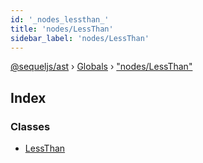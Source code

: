 ```yaml
---
id: '_nodes_lessthan_'
title: 'nodes/LessThan'
sidebar_label: 'nodes/LessThan'
---
```


[@sequeljs/ast](../index.md) › [Globals](../globals.md) ›
["nodes/LessThan"](_nodes_lessthan_.md)

## Index

### Classes

- [LessThan](../classes/_nodes_lessthan_.lessthan.md)
